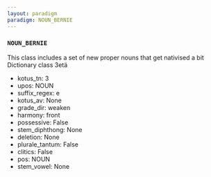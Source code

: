 ```yaml
---
layout: paradigm
paradigm: NOUN_BERNIE
---
```

### ` NOUN_BERNIE `

This class includes a set of new proper nouns that get nativised a bit Dictionary class 3etä
* kotus_tn: 3
* upos: NOUN
* suffix_regex: e
* kotus_av: None
* grade_dir: weaken
* harmony: front
* possessive: False
* stem_diphthong: None
* deletion: None
* plurale_tantum: False
* clitics: False
* pos: NOUN
* stem_vowel: None
